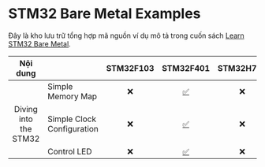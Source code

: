 # STM32 Bare Metal Examples

Đây là kho lưu trữ tổng hợp mã nguồn ví dụ mô tả trong cuốn sách [Learn STM32 Bare Metal]().

|       Nội dung        |                            | STM32F103 |                          STM32F401                           | STM32H750 | STM32H723 |
| :-------------------: | :------------------------- | :-------: | :----------------------------------------------------------: | :-------: | :-------: |
|                       | Simple Memory Map          |     ❌     | [✅](./STM32F4/WeActStudio_MiniSTM32F401CCU6/diving_into_the_stm32/simple_memory_map/) |     ❌     |     ❌     |
| Diving into the STM32 | Simple Clock Configuration |     ❌     | [✅](./STM32F4/WeActStudio_MiniSTM32F401CCU6/diving_into_the_stm32/simple_clock_configuration/) |     ❌     |     ❌     |
|                       | Control LED                |     ❌     | [✅](./STM32F4/WeActStudio_MiniSTM32F401CCU6/diving_into_the_stm32/control_led/) |     ❌     |     ❌     |

